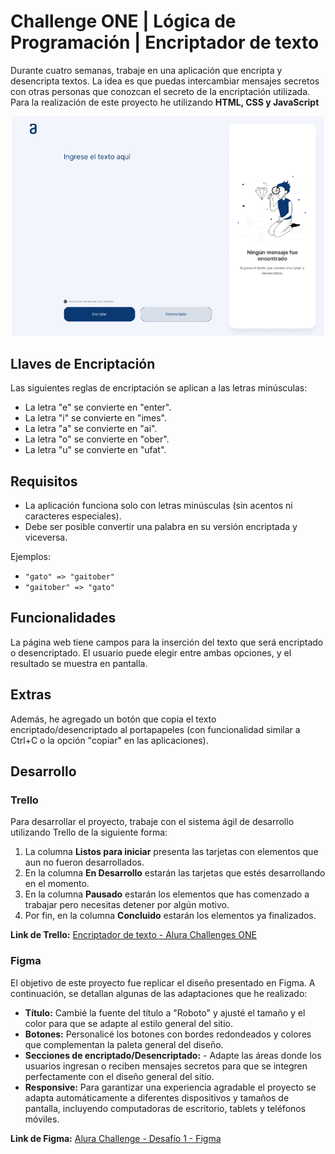 # Challenge ONE | Lógica de Programación | Encriptador de texto


Durante cuatro semanas, trabaje en una aplicación que encripta y desencripta textos. La idea es que puedas intercambiar mensajes secretos con otras personas que conozcan el secreto de la encriptación utilizada.
Para la realización de este proyecto he utilizando **HTML, CSS y JavaScript**

<p align="center">
     <img width="500" heigth="300" src="img/proyecto.png">
</p>

## Llaves de Encriptación

Las siguientes reglas de encriptación se aplican a las letras minúsculas:

- La letra "e" se convierte en "enter".
- La letra "i" se convierte en "imes".
- La letra "a" se convierte en "ai".
- La letra "o" se convierte en "ober".
- La letra "u" se convierte en "ufat".


## Requisitos

- La aplicación funciona solo con letras minúsculas (sin acentos ni caracteres especiales).
- Debe ser posible convertir una palabra en su versión encriptada y viceversa.

Ejemplos:
- `"gato" => "gaitober"`
- `"gaitober" => "gato"`


## Funcionalidades

La página web tiene campos para la inserción del texto que será encriptado o desencriptado. El usuario puede elegir entre ambas opciones, y el resultado se muestra en pantalla.


## Extras

Además, he agregado un botón que copia el texto encriptado/desencriptado al portapapeles (con funcionalidad similar a Ctrl+C o la opción "copiar" en las aplicaciones).


## Desarrollo

### Trello
Para desarrollar el proyecto, trabaje con el sistema ágil de desarrollo utilizando Trello de la siguiente forma:

1. La columna **Listos para iniciar** presenta las tarjetas con elementos que aun no fueron desarrollados.
2. En la columna **En Desarrollo** estarán las tarjetas que estés desarrollando en el momento.
3. En la columna **Pausado** estarán los elementos que has comenzado a trabajar pero necesitas detener por algún motivo.
4. Por fin, en la columna **Concluido** estarán los elementos ya finalizados.

**Link de Trello:** [Encriptador de texto - Alura Challenges ONE](https://trello.com/b/WTdfcewC/encriptador-de-texto-alura-challenges-oracle-one)


### Figma

El objetivo de este proyecto fue replicar el diseño presentado en Figma. A continuación, se detallan algunas de las adaptaciones que he realizado:

- **Título:** Cambié la fuente del título a "Roboto" y ajusté el tamaño y el color para que se adapte al estilo general del sitio.
- **Botones:** Personalicé los botones con bordes redondeados y colores que complementan la paleta general del diseño.
- **Secciones de encriptado/Desencriptado:** - Adapte las áreas donde los usuarios ingresan o reciben mensajes secretos para que se integren perfectamente con el diseño general del sitio.
- **Responsive:** Para garantizar una experiencia agradable el proyecto se adapta automáticamente a diferentes dispositivos y tamaños de pantalla, incluyendo computadoras de escritorio, tablets y teléfonos móviles.

**Link de Figma:** [Alura Challenge - Desafío 1 - Figma](https://www.figma.com/design/trP3p5nEh7XUyB3n2bomjP/Alura-Challenge---Desaf%C3%ADo-1---L%C3%B3gica?node-id=2-72&t=lkrkW6N5V1jTo3gj-0) 